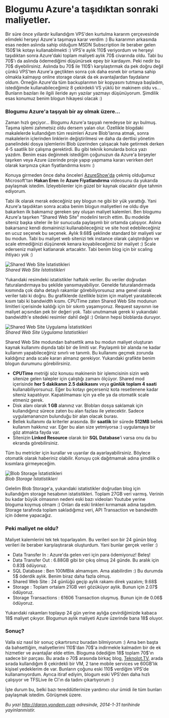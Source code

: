 # Blogumu Azure'a taşıdıktan sonraki maliyetler.
Bir süre önce yıllardır kullandığım VPS'den kurtulma kararım
çerçevesinde elimdeki herşeyi Azure'a taşımaya karar verdim :) Bu
kararımın arkasında esas neden aslında sahip olduğum MSDN Subscription
ile beraber gelen 150\$'lık kotayı kullanabilmekti :) VPS'e aylık 110\$
veriyordum ve herşeyi taşıdıktan sonra Azure'daki toplam maliyeti aylık
70\$ civarında oldu. Tabi bu 70\$'ı da aslında ödemediğimi düşünürsek
epey bir kardayım. Peki nedir bu 70\$ diyebilirsiniz. Aslında bu 70\$
ile 110\$'ı karşılaştırmak da pek doğru değil çünkü VPS'ten Azure'a
geçtikten sonra çok daha esnek bir ortama sahip olmakla kalmayıp online
storage olarak da ek avantajlardan faydalanır oldum. Örneğin Azure'da
tüm backuplarımın bir kopyasını tutmaya başladım, istediğimde
kullanabileceğimiz 8 çekirdekli VS yüklü bir makinem oldu vs... Bunların
bazıları ile ilgili ileride ayrı yazılar yazmayı düşünüyorum. Şimdilik
esas konumuz benim blogun hikayesi olacak :)

### Blogumu Azure'a taşıyalı bir ay olmak üzere...

Zaman hızlı geçiyor... Blogumu Azure'a taşıyalı neredeyse bir ayı
bulmuş. Taşıma işlemi zahmetsiz oldu dersem yalan olur. Özellikle
blogdaki makalelerde kullandığım tüm resimleri Azure Blob'larına atmak,
sonra makalelerin içlerinden linklerin değiştirilmesi ve daha da
dertlisi yönetim panelindeki dosya işlemlerini Blob üzerinden çalışacak
hale getirmek derken 4-5 saatlik bir çalışma gerektirdi. Bu gibi teknik
konularda bolca yazı yazdım. Benim esas değinmek istediğim çoğunuzun da
Azure'a birşeyler taşırken veya Azure üzerinde proje yapıp yapmama
kararı verirken dert olarak karşınıza çıkan fiyatlandırma kısmı :)

Konuya girmeden önce daha önceleri
[AzureShow'da](http://www.azureshow.com) çekmiş olduğumuz Microsoft'tan
**Hakan Eren** ile **Azure Fiyatlandırma** videosunu da yukarıda
paylaşmak istedim. İzleyebilenler için güzel bir kaynak olacaktır diye
tahmin ediyorum.

Tabi ilk olarak merak edeceğiniz şey blogun ne gibi bir yük yarattığı.
Yani Azure'a taşıdıktan sonra acaba benim blogun maliyetleri ne oldu
diye bakarken ilk bakmamız gereken şey oluşan maliyet kalemleri. Ben
blogumu Azure'a taşırken "Shared Web Site" modelini tercih ettim. Bu
modelde siteniz başka siteler ile bir sunucuda paylaşımlı bir ortamda
çalışıyor. Aslına bakarsanız kendi domaininizi kullanabileceğiniz ve
site host edebileceğiniz en ucuz seçenek bu seçenek. Aylık 9.68\$
şeklinde standard bir maliyeti var bu modun. Tabi bu maliyet web
sitenizi tek instance olarak çalıştırdığını ve scale etmediğinizi
düşünerek kenara koyabileceğimiz bir maliyet :) Scale ederseniz maliyet
katlanarak artacaktır. Tabi benim blog için bir scaling ihtiyacı yok :)

![Shared Web Site
İstatistikleri](media/blogumu_azure_a_tasidiktan_sonraki_maliyetler/stat1.gif)\
*Shared Web Site İstatistikleri*

Yukarıdaki resimdeki istatistikler haftalık veriler. Bu veriler doğrudan
faturalandırmaya bu şekilde yansımayabiliyor. Genelde faturalandırmada
kısmında çok daha detaylı rakamlar görebiliyorsunuz ama genel olarak
veriler tabi ki doğru. Bu grafiklerde özellikle bizim için maliyet
yaratabilecek kısım tabi ki bandwidth kısmı. CPUTime zaten Shared Web
Site modunun limitleri içerisinde kaldığı için bir sıkıntı yaşamıyoruz.
Request sayısının ise maliyet açısından pek bir değeri yok. Tabi
unutmamak gerek ki yukarıdaki bandwidth'e sitedeki resimler dahil değil
:) Onların hepsi bloblarda duruyor.

![Shared Web Site Uygulama
İstatistikleri](media/blogumu_azure_a_tasidiktan_sonraki_maliyetler/stat3.gif)\
*Shared Web Site Uygulama İstatistikleri*

Shared Web Site modundan bahsettik ama bu modun maliyet oluşturan kaynak
kullanımı dışında tabi bir de limiti var. Paylaşımlı bir alanda ne kadar
kullanım yapabileceğiniz sınırlı ve tanımlı. Bu kullanımı geçmek zorunda
kaldığınız anda scale kararı almanız gerekiyor. Yukarıdaki grafikte
benim blogun durumunu görebilirsiniz.

-   **CPUTime** metriği söz konusu makinenin bir işlemcisinin sizin web
    sitenize gelen talepler için çalıştığı zamanı ölçüyor. Shared mod
    içerisinde **her 5 dakikanın 2.5 dakikasını** veya **günlük toplam 4
    saati** kullanabiliyorsunuz. Eğer bu kotayı geçerseniz kota
    resetlenene kadar siteniz kapatılıyor. Kapatılmaması için ya elle ya
    da otomatik scale etmeniz gerek.
-   Disk alanı olarak **1 GB** alanınız var. Blobları dosya saklamak
    için kullandığınız sürece zaten bu alan fazlası ile yetecektir.
    Sadece uygulamananızın bulunduğu bir alan olacak burası.
-   Bellek kullanımı da kriterler arasında. Bir **saatlik** bir sürede
    **512MB** bellek kullanım hakkınız var. Eğer bu alan size yetmiyorsa
    :) uygulamaya bir göz atmakta fayda var.
-   Sitenizin **Linked Resource** olarak bir **SQL Database**'i varsa
    onu da bu ekranda görebilirsiniz.

Tüm bu metricler için kurallar ve uyarılar da ayarlayabilirsiniz.
Böylece otomatik olarak haberiniz olabilir. Konuyu çok dağıtmamak adına
şimdilik o kısımlara girmeyeceğim.

![Blob Storage
İstatistikleri](media/blogumu_azure_a_tasidiktan_sonraki_maliyetler/stat2.gif)\
*Blob Storage İstatistikleri*

Gelelim Blob Storage'a, yukarıdaki istatistikler doğrudan blog için
kullandığım storage hesabının istatistikleri. Toplam 27GB veri varmış.
Verinin bu kadar büyük olmasının nedeni eski bazı videoları Youtube
yerine bloguma koymuş olmam :) Onları da eski linkleri kırmamak adına
taşıdım. Storage tarafında toplam sakladığımız veri, API Transaction ve
bandwidth için ödeme yapacağız.

### Peki maliyet ne oldu?

Maliyet kalemlerini tek tek toparlayalım. Bu verileri son bir 24 günün
blog verileri ile beraber karşılaştırarak oluşturdum. Yani bunlar gerçek
veriler :)

-   Data Transfer In : Azure'da gelen veri için para ödemiyoruz! Beleş!
-   Data Transfer Out : 6.88GB gibi bir çıkış olmuş 24 günde. Bu aralık
    için 0.83\$ ödüyoruz.
-   SQL Database : Ben 100MBlık almamışım. Ama alabilirdim :) Bu durumda
    5\$ öderdik aylık. Benim biraz daha fazla olmuş.
-   Shared Web Site : 24 günlüğü geçip aylık rakamı direk yazalım;
    9.68\$
-   Storage : Toplam ortalam 21GB veri gözüküyor aylık. Bunun için
    2.07\$ ödüyoruz.
-   Storage Transactions : 61606 Transaction oluşmuş. Bunun için de
    0.06\$ ödüyoruz.

Yukarıdaki rakamları toplayıp 24 gün yerine aylığa çevirdiğimizde kabaca
18\$ maliyet çıkıyor. Blogumun aylık maliyeti Azure üzerinde bana 18\$
oluyor.

### Sonuç?

Valla siz nasıl bir sonuç çıkartırsınız buradan bilmiyorum :) Ama ben
başta da bahsettiğim, maliyetlerimi 110\$'dan 70\$'a indirmekle kalmadım
bir de ek hizmetler ve avantajlar elde ettim. Bloguma ödediğim 18\$
toplam 70\$'ın sadece bir parçası. Bu arada o 70\$ arasında birkaç blog,
[Teknolot.TV](http://www.teknolot.tv), arada sırada kullandığım 8
çekirdekli bir VM, 2 tane mobile services ve 60GB'lık kişisel yedeklerim
de var. Bunların çoğunu eski 110\$ verdiğim VPS'de kullanamıyordum.
Ayrıca itiraf ediyim, blogum eski VPS'den daha hızlı çalışıyor ve
TFSLive ile CI'ın da tadını çıkartıyorum :)

İşte durum bu, belki bazı tereddütlerinize yardımcı olur ümidi ile tüm
bunları paylaşmak istedim. Görüşmek üzere.



*Bu yazi http://daron.yondem.com adresinde, 2014-1-31 tarihinde yayinlanmistir.*
